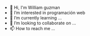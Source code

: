 - 👋 Hi, I'm William guzman
- 👀 I’m interested in programación web
- 🌱 I’m currently learning ...
- 💞️ I’m looking to collaborate on ...
- 📫 How to reach me ...

<!---
 is a ✨ special ✨ repository because its `README.md` (this file) appears on your GitHub profile.
You can click the Preview link to take a look at your changes.
--->
